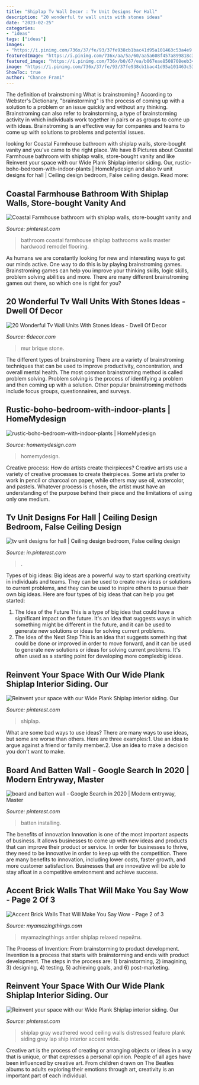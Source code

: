 ```yaml
---
title: "Shiplap Tv Wall Decor : Tv Unit Designs For Hall"
description: "20 wonderful tv wall units with stones ideas"
date: "2023-02-25"
categories:
- "ideas"
tags: ["ideas"]
images:
- "https://i.pinimg.com/736x/37/fe/93/37fe938cb1bac41d95a101463c53a4e9.jpg"
featuredImage: "https://i.pinimg.com/736x/aa/5a/60/aa5a608f457a899818c35c77ce1068d4.jpg"
featured_image: "https://i.pinimg.com/736x/b0/67/ea/b067eae8508708eeb343fd1567734104.jpg"
image: "https://i.pinimg.com/736x/37/fe/93/37fe938cb1bac41d95a101463c53a4e9.jpg"
ShowToc: true
author: "Chance Frami"
---
```



The definition of brainstroming
What is brainstroming? According to Webster's Dictionary, "brainstorming" is the process of coming up with a solution to a problem or an issue quickly and without any thinking. Brainstroming can also refer to brainstorming, a type of brainstorming activity in which individuals work together in pairs or as groups to come up with ideas. Brainstroming is an effective way for companies and teams to come up with solutions to problems and potential issues.

	

		
looking for Coastal Farmhouse bathroom with shiplap walls, store-bought vanity and you've came to the right place. We have 8 Pictures about Coastal Farmhouse bathroom with shiplap walls, store-bought vanity and like Reinvent your space with our Wide Plank Shiplap interior siding. Our, rustic-boho-bedroom-with-indoor-plants | HomeMydesign and also tv unit designs for hall | Ceiling design bedroom, False ceiling design. Read more:
		
    
## Coastal Farmhouse Bathroom With Shiplap Walls, Store-bought Vanity And

<img loading=lazy src="https://i.pinimg.com/736x/37/fe/93/37fe938cb1bac41d95a101463c53a4e9.jpg" onerror="this.onerror=null;this.src='https://tse1.mm.bing.net/th?id=OIP.kEjXNXTnQEV38DdCdzog6wHaLH&amp;pid=15.1';" alt="Coastal Farmhouse bathroom with shiplap walls, store-bought vanity and">

_Source: pinterest.com_

>bathroom coastal farmhouse shiplap bathrooms walls master hardwood remodel flooring. 

	

As humans we are constantly looking for new and interesting ways to get our minds active. One way to do this is by playing brainstroming games. Brainstroming games can help you improve your thinking skills, logic skills, problem solving abilities and more. There are many different brainstroming games out there, so which one is right for you?

    
## 20 Wonderful Tv Wall Units With Stones Ideas - Dwell Of Decor

<img loading=lazy src="https://4.bp.blogspot.com/-IpcfPzD0ka8/V5ga-VAKxII/AAAAAAAApW0/CNFIavAUG7QL-TEUhHqMzS2lfBoHkaT4ACLcB/s1600/P1020311.JPG" onerror="this.onerror=null;this.src='https://tse4.mm.bing.net/th?id=OIP.G6npGcHHhPgdLkPUIwzo_wHaFj&amp;pid=15.1';" alt="20 Wonderful Tv Wall Units With Stones Ideas - Dwell Of Decor">

_Source: 6decor.com_

>mur brique stone. 

	

The different types of brainstroming
There are a variety of brainstroming techniques that can be used to improve productivity, concentration, and overall mental health. The most common brainstroming method is called problem solving. Problem solving is the process of identifying a problem and then coming up with a solution. Other popular brainstroming methods include focus groups, questionnaires, and surveys.

    
## Rustic-boho-bedroom-with-indoor-plants | HomeMydesign

<img loading=lazy src="https://homemydesign.com/wp-content/uploads/2020/08/rustic-boho-bedroom-with-indoor-plants.jpg" onerror="this.onerror=null;this.src='https://tse2.mm.bing.net/th?id=OIP.CIYM9ALorcYmNF-IiBhYCgHaJ4&amp;pid=15.1';" alt="rustic-boho-bedroom-with-indoor-plants | HomeMydesign">

_Source: homemydesign.com_

>homemydesign. 

	

Creative process: How do artists create theirpieces?
Creative artists use a variety of creative processes to create theirpieces. Some artists prefer to work in pencil or charcoal on paper, while others may use oil, watercolor, and pastels. Whatever process is chosen, the artist must have an understanding of the purpose behind their piece and the limitations of using only one medium.

    
## Tv Unit Designs For Hall | Ceiling Design Bedroom, False Ceiling Design

<img loading=lazy src="https://i.pinimg.com/736x/78/0c/b6/780cb61b4629a01f20a98e21b98deee6.jpg" onerror="this.onerror=null;this.src='https://tse4.mm.bing.net/th?id=OIP._gC1ezPSrKYhnxMEs76RAgHaJ4&amp;pid=15.1';" alt="tv unit designs for hall | Ceiling design bedroom, False ceiling design">

_Source: in.pinterest.com_

>. 

	

Types of big ideas:
Big ideas are a powerful way to start sparking creativity in individuals and teams. They can be used to create new ideas or solutions to current problems, and they can be used to inspire others to pursue their own big ideas. Here are four types of big ideas that can help you get started:
1. The Idea of the Future
This is a type of big idea that could have a significant impact on the future. It's an idea that suggests ways in which something might be different in the future, and it can be used to generate new solutions or ideas for solving current problems.
2. The Idea of the Next Step
This is an idea that suggests something that could be done or improved in order to move forward, and it can be used to generate new solutions or ideas for solving current problems. It's often used as a starting point for developing more complexbig ideas.

    
## Reinvent Your Space With Our Wide Plank Shiplap Interior Siding. Our

<img loading=lazy src="https://i.pinimg.com/736x/4e/88/54/4e8854832954415f282a904d6ed8141c.jpg" onerror="this.onerror=null;this.src='https://tse3.mm.bing.net/th?id=OIP.wKsEFsWWoAN69tkd_c8v7wHaLH&amp;pid=15.1';" alt="Reinvent your space with our Wide Plank Shiplap interior siding. Our">

_Source: pinterest.com_

>shiplap. 

	

What are some bad ways to use ideas?
There are many ways to use ideas, but some are worse than others. Here are three examples:1. Use an idea to argue against a friend or family member.2. Use an idea to make a decision you don't want to make.
    
## Board And Batten Wall - Google Search In 2020 | Modern Entryway, Master

<img loading=lazy src="https://i.pinimg.com/736x/b0/67/ea/b067eae8508708eeb343fd1567734104.jpg" onerror="this.onerror=null;this.src='https://tse3.mm.bing.net/th?id=OIP.pFHR5dVbjOTw0-sOYjfMrAHaJ3&amp;pid=15.1';" alt="board and batten wall - Google Search in 2020 | Modern entryway, Master">

_Source: pinterest.com_

>batten installing. 

	

The benefits of innovation
Innovation is one of the most important aspects of business. It allows businesses to come up with new ideas and products that can improve their product or service. In order for businesses to thrive, they need to be innovative in order to keep up with the competition. There are many benefits to innovation, including lower costs, faster growth, and more customer satisfaction. Businesses that are innovative will be able to stay afloat in a competitive environment and achieve success.

    
## Accent Brick Walls That Will Make You Say Wow - Page 2 Of 3

<img loading=lazy src="https://myamazingthings.com/wp-content/uploads/2017/01/faux-brick-wall-in-Living-Room-Contemporary-with-brick-accent-wall-animal-head-art-9.jpg" onerror="this.onerror=null;this.src='https://tse4.mm.bing.net/th?id=OIP.tNLaB4a0Aof_nCUhH2YemAHaLH&amp;pid=15.1';" alt="Accent Brick Walls That Will Make You Say Wow - Page 2 of 3">

_Source: myamazingthings.com_

>myamazingthings antler shiplap relaxed перейти. 

	

The Process of Invention: From brainstorming to product development.
Invention is a process that starts with brainstorming and ends with product development. The steps in the process are: 1) brainstorming, 2) imagining, 3) designing, 4) testing, 5) achieving goals, and 6) post-marketing.

    
## Reinvent Your Space With Our Wide Plank Shiplap Interior Siding. Our

<img loading=lazy src="https://i.pinimg.com/736x/aa/5a/60/aa5a608f457a899818c35c77ce1068d4.jpg" onerror="this.onerror=null;this.src='https://tse4.mm.bing.net/th?id=OIP.UvF13t-idqQ6RYPYPWwzWwHaLH&amp;pid=15.1';" alt="Reinvent your space with our Wide Plank Shiplap interior siding. Our">

_Source: pinterest.com_

>shiplap gray weathered wood ceiling walls distressed feature plank siding grey lap ship interior accent wide. 

	

Creative art is the process of creating or arranging objects or ideas in a way that is unique, or that expresses a personal opinion. People of all ages have been influenced by creative art. From children drawn on The Beatles albums to adults exploring their emotions through art, creativity is an important part of each individual.

